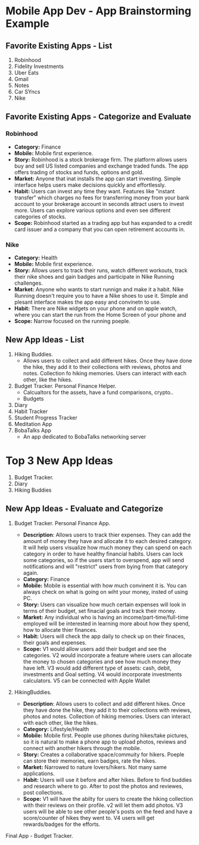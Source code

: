 Mobile App Dev - App Brainstorming Example
===

## Favorite Existing Apps - List
1. Robinhood
2. Fidelity Investments
3. Uber Eats
4. Gmail
5. Notes
6. Car SYncs
7. Nike


## Favorite Existing Apps - Categorize and Evaluate
### Robinhood
   - **Category:** Finance
   - **Mobile:** Mobile first experience.
   - **Story:** Robinhood is a stock brokerage firm. The platform allows users buy and sell US listed companies and exchange traded funds. The app offers trading of stocks and funds, options and gold.
   - **Market:** Anyone that inat installs the app can start investing. Simple interface helps users make decisions quickly and effortlessly. 
   - **Habit:** Users can invest any time they want. Features like "instant transfer" which charges no fees for transferring money from your bank account to your brokerage account in seconds attract users to invest more. Users can explore various options and even see different categories of stocks.
   - **Scope:** Robinhood started as a trading app but has expanded to a credit card issuer and a company that you can open retirement accounts in. 
### Nike
   - **Category:** Health
   - **Mobile:** Mobile first experience.
   - **Story:** Allows users to track their runs, watch different workouts, track their nike shoes and gain badges and participate in Nike Running challenges. 
   - **Market:** Anyone who wants to start runnign and make it a habit. Nike Running doesn't require you to have a Nike shoes to use it. Simple and plesant interface makes the app easy and convinetn to use. 
   - **Habit:** There are Nike widgets on your phone and on apple watch, where you can start the run from the Home Screen of your phone and
   - **Scope:** Narrow focused on the running poeple. 

## New App Ideas - List
1. Hiking Buddies. 
    - Allows users to collect and add different hikes. Once they have done the hike, they add it to their collections with reviews, photos and notes. Collection fo hiking memories. Users can interact with each other, like the hikes. 
2. Budget Tracker. Personal Finance Helper. 
    - Calcualtors for the assets, have a fund comparisons, crypto..
    - Budgets
3. Diary
4. Habit Tracker
5. Student Progress Tracker
6. Meditation App
7. BobaTalks App
    - An app dedicated to BobaTalks networking server
# Top 3 New App Ideas
1. Budget Tracker. 
2. Diary
3. Hiking Buddies

## New App Ideas - Evaluate and Categorize
1. Budget Tracker. Personal Finance App. 
   - **Description**:  Allows users to track thier expenses. They can add the amount of money they have and allocate it to each desired category. It will help users visualize how much money they can spend on each category in order to have healthy financial habits. Users can lock some categories, so if the users start to overspend, app will send notifications and will "restrict" users from bying from that category again. 
   - **Category:** Finance
   - **Mobile:** Mobile is essential with how much convinent it is. You can always check on what is going on wiht your money, insted of using PC. 
   - **Story:** Users can visualize how much certain expenses will look in terms of their budget, set finacial goals and track their money. 
   - **Market:** Any individual who is having an income/part-time/full-time employed will be interested in learning more about how they spend, how to allocate thier finances. 
   - **Habit:** Users will check the app daily to check up on their finaces, their goals and expenses. 
   - **Scope:** V1 would allow users add their budget and see the categories. V2 would incorporate a feature where users can allocate the money to chosen categories and see how much money they have left. V3 would add different type of assets: cash, debit, investments and Goal setting. V4 would incorporate investments calculators. V5 can be connected with Apple Wallet

1. HikingBuddies. 
   - **Description**: Allows users to collect and add different hikes. Once they have done the hike, they add it to their collections with reviews, photos and notes. Collection of hiking memories. Users can interact with each other, like the hikes. 
   - **Category:** Lifestyle/Health
   - **Mobile:** Mobile first. People use phones during hikes/take pictures, so it is natural to make a phone app to upload photos, reviews and connect with another hikers through the mobile.
   - **Story:** Creates a collaborative space/commuity for hikers. Poeple can store their memories, earn badges, rate the hikes. 
   - **Market:** Narrowed to nature lovers/hikers. Not many same applications. 
   - **Habit:** Users will use it before and after hikes. Before to find buddies and research where to go. After to post the photos and reviewes, post collections.
   - **Scope:** V1 will have the abilty for users to create the hiking collection with their reviews on their profile. v2 will let them add photos. V3 users will be able to see other people's posts on the feed and have a score/counter of hikes they went to. V4 users will get rewards/badges for the efforts. 


Final App -  Budget Tracker. 

